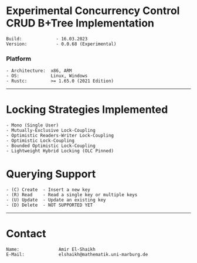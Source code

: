 # Experimental Concurrency Control CRUD B+Tree Implementation
    Build:             - 16.03.2023
    Version:           - 0.0.68 (Experimental)
### Platform
    - Architecture:  x86, ARM
    - OS:            Linux, Windows
    - Rustc:         >= 1.65.0 (2021 Edition)
---------------------------------------
# Locking Strategies Implemented
    - Mono (Single User)
    - Mutually-Exclusive Lock-Coupling
    - Optimistic Readers-Writer Lock-Coupling
    - Optimistic Lock-Coupling
    - Bounded Optimistic Lock-Coupling 
    - Lightweight Hybrid Locking (OLC Pinned)

# Querying Support
    - (C) Create  - Insert a new key
    - (R) Read    - Read a single key or multiple keys
    - (U) Update  - Update an existing key
    - (D) Delete  - NOT SUPPORTED YET
---------------------------------------
# Contact
    Name:               Amir El-Shaikh
    E-Mail:             elshaikh@mathematik.uni-marburg.de